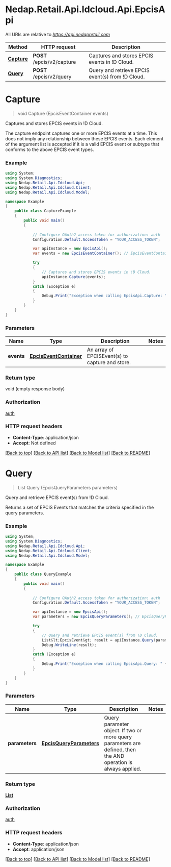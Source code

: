 # Nedap.Retail.Api.Idcloud.Api.EpcisApi

All URIs are relative to *https://api.nedapretail.com*

Method | HTTP request | Description
------------- | ------------- | -------------
[**Capture**](EpcisApi.md#capture) | **POST** /epcis/v2/capture | Captures and stores EPCIS events in !D Cloud.
[**Query**](EpcisApi.md#query) | **POST** /epcis/v2/query | Query and retrieve EPCIS event(s) from !D Cloud.


<a name="capture"></a>
# **Capture**
> void Capture (EpcisEventContainer events)

Captures and stores EPCIS events in !D Cloud.

The capture endpoint captures one or more EPCIS events at a time. This does not imply any relationship between these EPCIS events. Each element of the argument list is accepted if it is a valid EPCIS event or subtype that conforms to the above EPCIS event types.

### Example
```csharp
using System;
using System.Diagnostics;
using Nedap.Retail.Api.Idcloud.Api;
using Nedap.Retail.Api.Idcloud.Client;
using Nedap.Retail.Api.Idcloud.Model;

namespace Example
{
    public class CaptureExample
    {
        public void main()
        {
            
            // Configure OAuth2 access token for authorization: auth
            Configuration.Default.AccessToken = "YOUR_ACCESS_TOKEN";

            var apiInstance = new EpcisApi();
            var events = new EpcisEventContainer(); // EpcisEventContainer | An array of EPCISEvent(s) to capture and store.

            try
            {
                // Captures and stores EPCIS events in !D Cloud.
                apiInstance.Capture(events);
            }
            catch (Exception e)
            {
                Debug.Print("Exception when calling EpcisApi.Capture: " + e.Message );
            }
        }
    }
}
```

### Parameters

Name | Type | Description  | Notes
------------- | ------------- | ------------- | -------------
 **events** | [**EpcisEventContainer**](EpcisEventContainer.md)| An array of EPCISEvent(s) to capture and store. | 

### Return type

void (empty response body)

### Authorization

[auth](../README.md#auth)

### HTTP request headers

 - **Content-Type**: application/json
 - **Accept**: Not defined

[[Back to top]](#) [[Back to API list]](../README.md#documentation-for-api-endpoints) [[Back to Model list]](../README.md#documentation-for-models) [[Back to README]](../README.md)

<a name="query"></a>
# **Query**
> List<EpcisEvent> Query (EpcisQueryParameters parameters)

Query and retrieve EPCIS event(s) from !D Cloud.

Returns a set of EPCIS Events that matches the criteria specified in the query parameters.

### Example
```csharp
using System;
using System.Diagnostics;
using Nedap.Retail.Api.Idcloud.Api;
using Nedap.Retail.Api.Idcloud.Client;
using Nedap.Retail.Api.Idcloud.Model;

namespace Example
{
    public class QueryExample
    {
        public void main()
        {
            
            // Configure OAuth2 access token for authorization: auth
            Configuration.Default.AccessToken = "YOUR_ACCESS_TOKEN";

            var apiInstance = new EpcisApi();
            var parameters = new EpcisQueryParameters(); // EpcisQueryParameters | Query parameter object. If two or more query parameters are defined, then the AND operation is always applied.

            try
            {
                // Query and retrieve EPCIS event(s) from !D Cloud.
                List&lt;EpcisEvent&gt; result = apiInstance.Query(parameters);
                Debug.WriteLine(result);
            }
            catch (Exception e)
            {
                Debug.Print("Exception when calling EpcisApi.Query: " + e.Message );
            }
        }
    }
}
```

### Parameters

Name | Type | Description  | Notes
------------- | ------------- | ------------- | -------------
 **parameters** | [**EpcisQueryParameters**](EpcisQueryParameters.md)| Query parameter object. If two or more query parameters are defined, then the AND operation is always applied. | 

### Return type

[**List<EpcisEvent>**](EpcisEvent.md)

### Authorization

[auth](../README.md#auth)

### HTTP request headers

 - **Content-Type**: application/json
 - **Accept**: application/json

[[Back to top]](#) [[Back to API list]](../README.md#documentation-for-api-endpoints) [[Back to Model list]](../README.md#documentation-for-models) [[Back to README]](../README.md)

